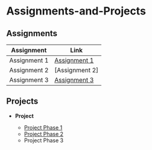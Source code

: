 # Assignments-and-Projects

## Assignments

| Assignment     | Link                                                                                          |
|----------------|-----------------------------------------------------------------------------------------------|
| Assignment 1   | [Assignment 1](https://drive.google.com/file/d/1KKCJko5ioROGpRfzq7YuWYaNyVpeHTHf/view?usp=sharing) |
| Assignment 2   | [Assignment 2]                                      |
| Assignment 3   | [Assignment 3](https://github.com/Ymb2525003)                                                   |


## Projects

- **Project**

  - [Project Phase 1](https://drive.google.com/file/d/1thd4bUajZnRCg79Ltgls5mUTcH9J4bzf/view?usp=sharing)
  - [Project Phase 2](https://drive.google.com/file/d/1k3EExXP5FD_68mH866K2gE1xjSd-f_z7/view?usp=sharing)
  - Project Phase 3

